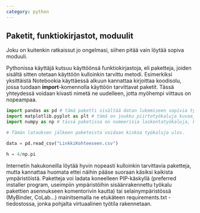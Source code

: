 ```yaml
---
category: python
---
```


## Paketit, funktiokirjastot, moduulit

Joku on kuitenkin ratkaissut jo ongelmasi, siihen pitää vain löytää sopiva moduuli.

Pythonissa käyttäjä kutsuu käyttöönsä funktiokirjastoja, eli paketteja, joiden sisältä sitten otetaan käyttöön kulloinkin tarvittu metodi. Esimerkiksi yksittäistä Notebookia käyttäessä
alkuun kannattaa kirjoittaa koodisolu, jossa tuodaan **import**-komennolla käyttöön tarvittavat paketit. Tässä yhteydessä voidaan kivasti nimetä ne uudelleen, jotta myöhempi viittaus
on nopeampaa.

````python
import pandas as pd # tämä paketti sisältää datan lukemiseen sopivia työkaluja
import matplotlib.pyplot as plt # tämä on joukko piirtotyökaluja kuvaajien tekemiseen
import numpy as np # tässä paketissa on numeerisia laskentatyökaluja, kuten piin arvo

# Tämän latauksen jälkeen paketeista voidaan kiskoa työkaluja ulos.

data = pd.read_csv("LinkkiKohteeseen.csv")

h = 4/np.pi
````

Internetin hakukoneilla löytää hyvin nopeasti kulloinkin tarvittavia paketteja, mutta kannattaa huomata ettei näihin pääse suoraan käsiksi kaikista ympäristöistä. Paketteja voi ladata koneelleen PIP-käskyllä (preferred installer program, useimpiin ympäristöihin sisäänrakennettu työkalu pakettien asennukseen komentorivin kautta) tai selainympäristössä (MyBinder, CoLab...) mainitsemalla ne etukäteen requirements.txt -tiedostossa, jonka pohjalta virtuaalinen työtila rakennetaan.
